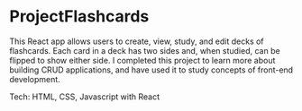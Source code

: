 # ProjectFlashcards
This React app allows users to create, view, study, and edit decks of flashcards. Each card in a deck has two sides and, when studied, can be flipped to show either side. I completed this project to learn more about building CRUD applications, and have used it to study concepts of front-end development.

Tech: HTML, CSS, Javascript with React
